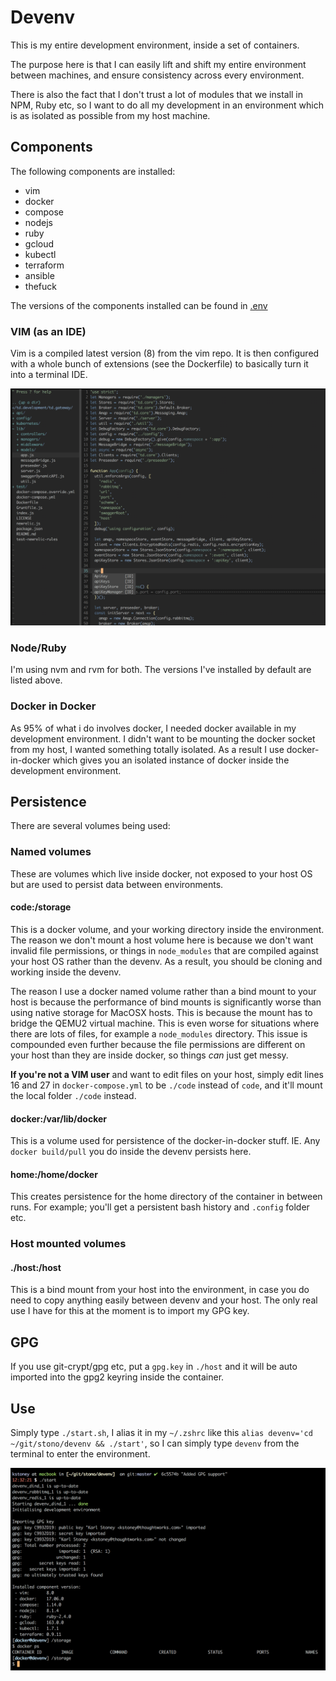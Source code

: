 # Devenv
This is my entire development environment, inside a set of containers.

The purpose here is that I can easily lift and shift my entire environment between machines, and ensure consistency across every environment.

There is also the fact that I don't trust a lot of modules that we install in NPM, Ruby etc, so I want to do all my development in an environment which is as isolated as possible from my host machine.

## Components
The following components are installed:

  - vim
  - docker
  - compose
  - nodejs
  - ruby
  - gcloud
  - kubectl
  - terraform
  - ansible
  - thefuck

The versions of the components installed can be found in [.env](.env)

### VIM (as an IDE)
Vim is a compiled latest version (8) from the vim repo.  It is then configured with a whole bunch of extensions (see the Dockerfile) to basically turn it into a terminal IDE.

![IDE](images/ide.png)

### Node/Ruby
I'm using nvm and rvm for both.  The versions I've installed by default are listed above.

### Docker in Docker
As 95% of what i do involves docker, I needed docker available in my development environment.  I didn't want to be mounting the docker socket from my host, I wanted something totally isolated.  As a result I use docker-in-docker which gives you an isolated instance of docker inside the development environment.

## Persistence
There are several volumes being used:

### Named volumes
These are volumes which live inside docker, not exposed to your host OS but are used to persist data between environments.

#### code:/storage
This is a docker volume, and your working directory inside the environment.  The reason we don't mount a host volume here is because we don't want invalid file permissions, or things in `node_modules` that are compiled against your host OS rather than the devenv.  As a result, you should be cloning and working inside the devenv.

The reason I use a docker named volume rather than a bind mount to your host is because the performance of bind mounts is significantly worse than using native storage for MacOSX hosts.  This is because the mount has to bridge the QEMU2 virtual machine.   This is even worse for situations where there are lots of files, for example a `node_modules` directory.  This issue is compounded even further because the file permissions are different on your host than they are inside docker, so things *can* just get messy.

**If you're not a VIM user** and want to edit files on your host, simply edit lines 16 and 27 in `docker-compose.yml` to be `./code` instead of `code`, and it'll mount the local folder `./code` instead.

#### docker:/var/lib/docker
This is a volume used for persistence of the docker-in-docker stuff.  IE.  Any `docker build/pull` you do inside the devenv persists here.

#### home:/home/docker
This creates persistence for the home directory of the container in between runs.  For example; you'll get a persistent bash history and `.config` folder etc.

### Host mounted volumes

#### ./host:/host
This is a bind mount from your host into the environment, in case you do need to copy anything easily between devenv and your host.  The only real use I have for this at the moment is to import my GPG key.

## GPG
If you use git-crypt/gpg etc, put a `gpg.key` in `./host` and it will be auto imported into the gpg2 keyring inside the container.

## Use
Simply type `./start.sh`, I alias it in my `~/.zshrc` like this `alias devenv='cd ~/git/stono/devenv && ./start'`, so I can simply type `devenv` from the terminal to enter the environment.

![Running](images/running.png)
